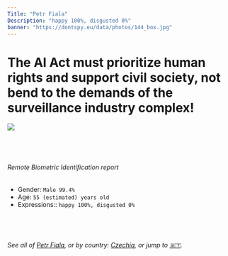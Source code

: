 ```yaml
---
Title: "Petr Fiala"
Description: "happy 100%, disgusted 0%"
banner: "https://dontspy.eu/data/photos/144_box.jpg"
---
```


# The AI Act must prioritize human rights and support civil society, not bend to the demands of the surveillance industry complex!

<link rel="stylesheet" type="text/css" href="/css/blog.css" />

<div class="is-fake" hidden>

_This image is **clearly fake**_, yet we [continue to collect them because the AI Act negotiations](/blog/why-deepfake/) are heading in a direction that will only make people's lives more complicated. For a more in-depth explanation, read: [Double threat: why losing the battle against Face Biometrics would fuel the proliferation of deepfakes](/blog/the-dual-threat-how-losing-the-biometric-battle-fuels-deepfake-proliferation/).


</div>

<!-- <img src="https://dontspy.eu/data/photos/54_box.jpg" /> -->
<img src="https://dontspy.eu/data/photos/144_box.jpg" />

## <br>

###### Remote Biometric Identification report

* <span class="label">Gender:</span> `Male 99.4%`
* <span class="label">Age:</span> `55 (estimated) years old`
* <span class="label">Expressions::</span> `happy 100%, disgusted 0%`

## <br>

###### See all of [Petr Fiala](/policymaker#Petr%20Fiala), or by country: [Czechia](/country#Czechia), or jump to [🇲🇹](/x/134).

## <br>
